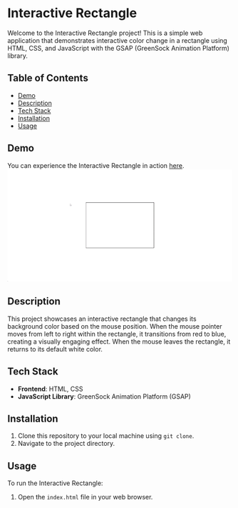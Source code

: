 # Interactive Rectangle

Welcome to the Interactive Rectangle project! This is a simple web application that demonstrates interactive color change in a rectangle using HTML, CSS, and JavaScript with the GSAP (GreenSock Animation Platform) library.

## Table of Contents

- [Demo](#demo)
- [Description](#description)
- [Tech Stack](#tech-stack)
- [Installation](#installation)
- [Usage](#usage)

## Demo

You can experience the Interactive Rectangle in action [here](https://jain-rithik.github.io/Interactive-Rectangle/).
![Interactive Rectangle GIF](./interactive-rectangle.gif)

## Description

This project showcases an interactive rectangle that changes its background color based on the mouse position. When the mouse pointer moves from left to right within the rectangle, it transitions from red to blue, creating a visually engaging effect. When the mouse leaves the rectangle, it returns to its default white color.

## Tech Stack

- **Frontend**: HTML, CSS
- **JavaScript Library**: GreenSock Animation Platform (GSAP)

## Installation

1. Clone this repository to your local machine using `git clone`.
2. Navigate to the project directory.

## Usage

To run the Interactive Rectangle:

1. Open the `index.html` file in your web browser.

